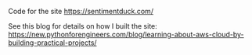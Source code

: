 Code for the site https://sentimentduck.com/




See this blog for details on how I built the site: https://new.pythonforengineers.com/blog/learning-about-aws-cloud-by-building-practical-projects/

